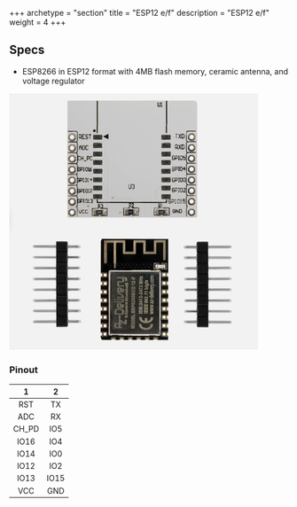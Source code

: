 +++
archetype = "section"
title = "ESP12 e/f"
description = "ESP12 e/f"
weight = 4
+++

## Specs
* ESP8266 in ESP12 format with 4MB flash memory, ceramic antenna, and voltage regulator

![image](front.png?width=400px)

### Pinout

| 1 | 2 |
|:-:|:-:|
|RST|TX|
|ADC|RX|
|CH_PD|IO5 |
|IO16|IO4|
|IO14|IO0|
|IO12|IO2|
|IO13|IO15|
|VCC|GND|
